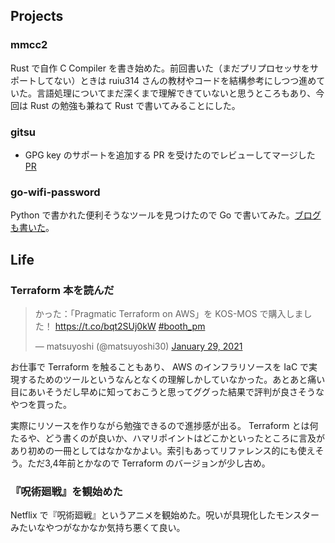 ## Projects

### mmcc2

Rust で自作 C Compiler を書き始めた。前回書いた（まだプリプロセッサをサポートしてない）ときは ruiu314 さんの教材やコードを結構参考にしつつ進めていた。言語処理についてまだ深くまで理解できていないと思うところもあり、今回は Rust の勉強も兼ねて Rust で書いてみることにした。

### gitsu

- GPG key のサポートを追加する PR を受けたのでレビューしてマージした [PR](https://github.com/matsuyoshi30/gitsu/pull/7)

### go-wifi-password

Python で書かれた便利そうなツールを見つけたので Go で書いてみた。[ブログも書いた](https://blog.matsuyoshi30.net/2021/01/31/cli-for-wifi-password/)。

## Life

### Terraform 本を読んだ

<blockquote class="twitter-tweet"><p lang="ja" dir="ltr">かった：「Pragmatic Terraform on AWS」を KOS-MOS で購入しました！ <a href="https://t.co/bqt2SUj0kW">https://t.co/bqt2SUj0kW</a> <a href="https://twitter.com/hashtag/booth_pm?src=hash&amp;ref_src=twsrc%5Etfw">#booth_pm</a></p>&mdash; matsuyoshi (@matsuyoshi30) <a href="https://twitter.com/matsuyoshi30/status/1355165030531035144?ref_src=twsrc%5Etfw">January 29, 2021</a></blockquote> <script async src="https://platform.twitter.com/widgets.js" charset="utf-8"></script>

お仕事で Terraform を触ることもあり、 AWS のインフラリソースを IaC で実現するためのツールというなんとなくの理解しかしていなかった。あとあと痛い目にあいそうだし早めに知っておこうと思ってググった結果で評判が良さそうなやつを買った。

実際にリソースを作りながら勉強できるので進捗感が出る。 Terraform とは何たるや、どう書くのが良いか、ハマリポイントはどこかといったところに言及があり初めの一冊としてはなかなかよい。索引もあってリファレンス的にも使えそう。ただ3,4年前とかなので Terraform のバージョンが少し古め。

### 『呪術廻戦』を観始めた

Netflix で『呪術廻戦』というアニメを観始めた。呪いが具現化したモンスターみたいなやつがなかなか気持ち悪くて良い。
